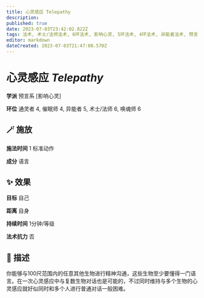 ```yaml
---
title: 心灵感应 Telepathy
description: 
published: true
date: 2023-07-03T23:42:02.822Z
tags: 法术, 术士/法师法术, 6环法术, 影响心灵, 5环法术, 4环法术, 异能者法术, 预言系, 催眠师法术, 通灵者法术, 唤魂师法术
editor: markdown
dateCreated: 2023-07-03T21:47:00.570Z
---
```


# **心灵感应** *Telepathy*

**学派** 预言系 \[影响心灵\] 

**环位** 通灵者 4, 催眠师 4, 异能者 5, 术士/法师 6, 唤魂师 6

## 🪄 施放

**施法时间** 1 标准动作

**成分** 语言

## ✨ 效果 

**目标** 自己 

**距离** 自身  

**持续时间** 1分钟/等级 

**法术抗力** 否

## 📖 描述

你能够与100尺范围内的任意其他生物进行精神沟通，这些生物至少要懂得一门语言。在一次心灵感应中与复数生物对话也是可能的，不过同时维持与多个生物的心灵感应就好似同时和多个人进行普通对话一般困难。
    